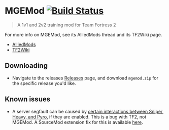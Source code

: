 # MGEMod [![Build Status](https://dev.azure.com/vancampalex/mgemod/_apis/build/status/Lange.MGEMod?branchName=master)](https://dev.azure.com/vancampalex/mgemod/_build/latest?definitionId=3&branchName=master)

> A 1v1 and 2v2 training mod for Team Fortress 2

For more info on MGEMod, see its AlliedMods thread and its TF2Wiki page.

- [AlliedMods](https://forums.alliedmods.net/showthread.php?t=154755)
- [TF2Wiki](http://wiki.teamfortress.com/wiki/MGE_Mod)

## Downloading
- Navigate to the releases [Releases](https://github.com/Lange/MGEMod/releases) page, and download `mgemod.zip` for the specific release you'd like.

## Known issues
- A server segfault can be caused by [certain interactions between Sniper, Heavy, and Pyro](https://forums.alliedmods.net/showthread.php?t=302264), if they are enabled. This is a bug with TF2, not MGEMod. A SourceMod extension fix for this is available [here](https://github.com/Kenzzer/JetPack_Fix).